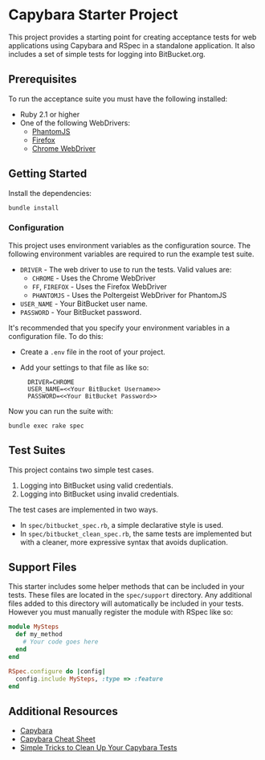 # Capybara Starter Project
This project provides a starting point for creating acceptance tests for web applications using Capybara and RSpec in a standalone application. It also includes a set of simple tests for logging into BitBucket.org.

## Prerequisites
To run the acceptance suite you must have the following installed:

* Ruby 2.1 or higher
* One of the following WebDrivers:
  * [PhantomJS](http://phantomjs.org/)
  * [Firefox](https://www.mozilla.org/en-US/firefox/new/)
  * [Chrome WebDriver](https://sites.google.com/a/chromium.org/chromedriver/)

## Getting Started
Install the dependencies:

    bundle install

### Configuration
This project uses environment variables as the configuration source. The
following environment variables are required to run the example test suite.

* `DRIVER` - The web driver to use to run the tests. Valid values are:
  * `CHROME` - Uses the Chrome WebDriver
  * `FF`, `FIREFOX` - Uses the Firefox WebDriver
  * `PHANTOMJS` - Uses the Poltergeist WebDriver for PhantomJS
* `USER_NAME` - Your BitBucket user name.
* `PASSWORD` - Your BitBucket password.

It's recommended that you specify your environment variables in a configuration file. To do this:

* Create a `.env` file in the root of your project.
* Add your settings to that file as like so:

        DRIVER=CHROME
        USER_NAME=<<Your BitBucket Username>>
        PASSWORD=<<Your BitBucket Password>>

Now you can run the suite with:

    bundle exec rake spec

## Test Suites
This project contains two simple test cases.

1. Logging into BitBucket using valid credentials.
2. Logging into BitBucket using invalid credentials.

The test cases are implemented in two ways.

* In `spec/bitbucket_spec.rb`, a simple declarative style is used.
* In `spec/bitbucket_clean_spec.rb`, the same tests are implemented but with a
  cleaner, more expressive syntax that avoids duplication.

## Support Files
This starter includes some helper methods that can be included in your tests.
These files are located in the `spec/support` directory.  Any additional files added to this
directory will automatically be included in your tests. However you must
manually register the module with RSpec like so:

```ruby
module MySteps
  def my_method
    # Your code goes here
  end
end

RSpec.configure do |config|
  config.include MySteps, :type => :feature
end
```

## Additional Resources
* [Capybara](https://github.com/jnicklas/capybara)
* [Capybara Cheat Sheet](https://learn.thoughtbot.com/test-driven-rails-resources/capybara.pdf)
* [Simple Tricks to Clean Up Your Capybara Tests](http://www.elabs.se/blog/51-simple-tricks-to-clean-up-your-capybara-tests)
